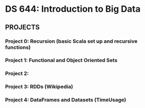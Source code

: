# DS 644: Introduction to Big Data

## PROJECTS

### Project 0: Recursion (basic Scala set up and recursive functions)

### Project 1: Functional and Object Oriented Sets

### Project 2: 

### Project 3: RDDs (Wikipedia)

### Project 4: DataFrames and Datasets (TimeUsage)
